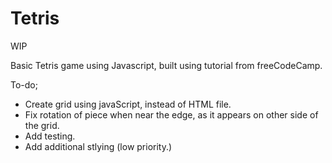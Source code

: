 # Tetris
WIP

Basic Tetris game using Javascript, built using tutorial from freeCodeCamp.

To-do;
- Create grid using javaScript, instead of HTML file.
- Fix rotation of piece when near the edge, as it appears on other side of the grid.
- Add testing.
- Add additional stlying (low priority.)
